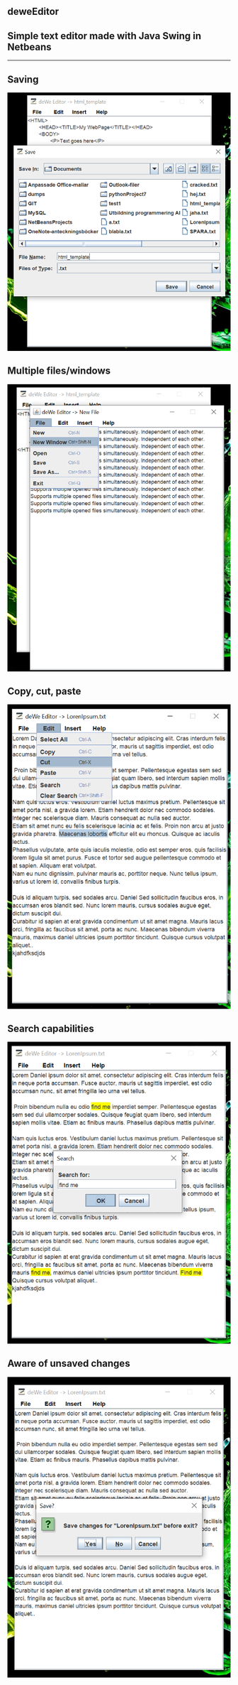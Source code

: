 
##  deweEditor

Simple text editor made with Java Swing in Netbeans
----
----


Saving
---
![Save](src/texteditor/resources/screenshots/save.png)

Multiple files/windows
---
![NewWindow](src/texteditor/resources/screenshots/new_window.png)

Copy, cut, paste
---
![CopyCutPaste](src/texteditor/resources/screenshots/copy_cut_paste.png)

Search capabilities
---
![Search](src/texteditor/resources/screenshots/search.png)

Aware of unsaved changes
---
![Search](src/texteditor/resources/screenshots/unsaved.png)
